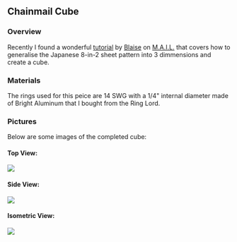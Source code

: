 ## Chainmail Cube

### Overview

Recently I found a wonderful [tutorial](https://www.mailleartisans.org/articles/articledisplay.php?key=145) by [Blaise](https://www.mailleartisans.org/members/memberdisplay.php?key=249) on [M.A.I.L.](https://www.mailleartisans.org/) that covers how to generalise the Japanese 8-in-2 sheet pattern into 3 dimmensions and create a cube.

### Materials

The rings used for this peice are 14 SWG with a 1/4" internal diameter made of Bright Aluminum that I bought from the Ring Lord.

### Pictures

Below are some images of the completed cube:

#### Top View:

<img src="https://moaatt2.github.io/test-blog/assets/images/chainmail/cube/box_top_view.jpg" />

#### Side View:

<img src="https://moaatt2.github.io/test-blog/assets/images/chainmail/cube/box_side_view.jpg" />

#### Isometric View:

<img src="https://moaatt2.github.io/test-blog/assets/images/chainmail/cube/box_isometric_view.jpg" />
